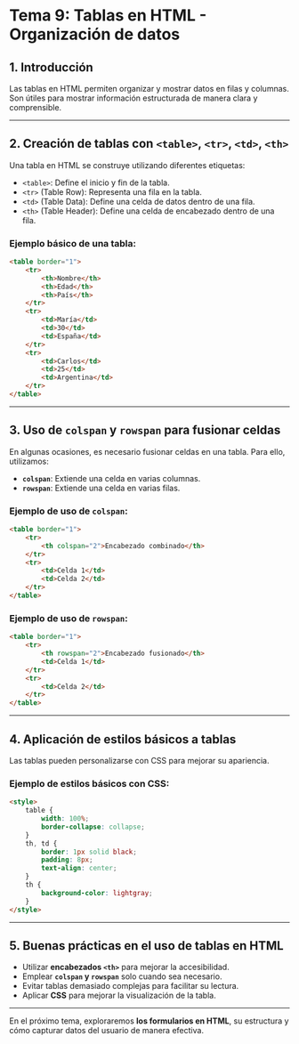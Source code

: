 # **Tema 9: Tablas en HTML - Organización de datos**

## **1. Introducción**
Las tablas en HTML permiten organizar y mostrar datos en filas y columnas. Son útiles para mostrar información estructurada de manera clara y comprensible.

---

## **2. Creación de tablas con `<table>`, `<tr>`, `<td>`, `<th>`**
Una tabla en HTML se construye utilizando diferentes etiquetas:
- `<table>`: Define el inicio y fin de la tabla.
- `<tr>` (Table Row): Representa una fila en la tabla.
- `<td>` (Table Data): Define una celda de datos dentro de una fila.
- `<th>` (Table Header): Define una celda de encabezado dentro de una fila.

### **Ejemplo básico de una tabla:**
```html
<table border="1">
    <tr>
        <th>Nombre</th>
        <th>Edad</th>
        <th>País</th>
    </tr>
    <tr>
        <td>María</td>
        <td>30</td>
        <td>España</td>
    </tr>
    <tr>
        <td>Carlos</td>
        <td>25</td>
        <td>Argentina</td>
    </tr>
</table>
```

---

## **3. Uso de `colspan` y `rowspan` para fusionar celdas**
En algunas ocasiones, es necesario fusionar celdas en una tabla. Para ello, utilizamos:
- **`colspan`**: Extiende una celda en varias columnas.
- **`rowspan`**: Extiende una celda en varias filas.

### **Ejemplo de uso de `colspan`:**
```html
<table border="1">
    <tr>
        <th colspan="2">Encabezado combinado</th>
    </tr>
    <tr>
        <td>Celda 1</td>
        <td>Celda 2</td>
    </tr>
</table>
```

### **Ejemplo de uso de `rowspan`:**
```html
<table border="1">
    <tr>
        <th rowspan="2">Encabezado fusionado</th>
        <td>Celda 1</td>
    </tr>
    <tr>
        <td>Celda 2</td>
    </tr>
</table>
```

---

## **4. Aplicación de estilos básicos a tablas**
Las tablas pueden personalizarse con CSS para mejorar su apariencia.

### **Ejemplo de estilos básicos con CSS:**
```html
<style>
    table {
        width: 100%;
        border-collapse: collapse;
    }
    th, td {
        border: 1px solid black;
        padding: 8px;
        text-align: center;
    }
    th {
        background-color: lightgray;
    }
</style>
```

---

## **5. Buenas prácticas en el uso de tablas en HTML**
- Utilizar **encabezados `<th>`** para mejorar la accesibilidad.
- Emplear **`colspan` y `rowspan`** solo cuando sea necesario.
- Evitar tablas demasiado complejas para facilitar su lectura.
- Aplicar **CSS** para mejorar la visualización de la tabla.

---

En el próximo tema, exploraremos **los formularios en HTML**, su estructura y cómo capturar datos del usuario de manera efectiva.

